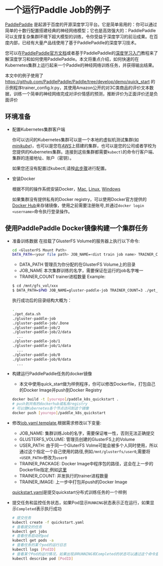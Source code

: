 # 一个运行Paddle Job的例子

[PaddlePaddle](https://github.com/PaddlePaddle/Paddle) 是起源于百度的开源深度学习平台。它是简单易用的：你可以通过简单的十数行配置搭建经典的神经网络模型；它也是高效强大的：PaddlePaddle可以支撑复杂集群环境下超大模型的训练，令你受益于深度学习的前沿成果。在百度内部，已经有大量产品线使用了基于PaddlePaddle的深度学习技术。

您可以在[PaddlePaddle官方文档](http://www.paddlepaddle.org/doc_cn/)或者基于PaddlePaddle的[深度学习入门](https://github.com/PaddlePaddle/book)教程来了解深度学习和如何使用PaddlePaddle。本文将重点介绍，如何快速的在Kubernetes集群上运行起来一个Paddle的神经网络训练任务，并获得输出结果。

本文中的例子使用了 https://github.com/PaddlePaddle/Paddle/tree/develop/demo/quick_start 的示例程序trainer_config.lr.py，其使用Amazon公开的对3C类商品的评价文本数据，训练一个简单的神经网络完成对评价情感的预测，推断评价为正面评价还是负面评价

## 环境准备

- 配置Kubernetes集群客户端

  你可以访问的Kubernetes集群可以是一个本地的虚拟机测试集群(如[*minikube*](https://kubernetes.io/docs/getting-started-guides/minikube/))，也可以是您在[*AWS*](https://kubernetes.io/docs/getting-started-guides/aws/)上搭建的集群，也可以是您的公司或者学校为您提供的Kubernetes集群。连接到这些集群都需要`kubectl`的命令行客户端、集群的连接地址、账户（密钥）。

  如果您还没有配置过kubectl,请按[此步骤](../../configure_kubectl.md)进行配置。

- 安装Docker

  根据不同的操作系统安装Docker，[Mac](https://docs.docker.com/docker-for-mac/install/), [Linux](https://docs.docker.com/engine/installation/linux/ubuntu/), [Windows](https://docs.docker.com/docker-for-windows/install/)

  如果集群没有提供私有的Docker registry，可以使用Docker官方提供的[Docker Hub](https://hub.docker.com)来存储镜像，使用之前需要注册账号,并通过`docker login <username>`命令执行登录操作。

## 使用PaddlePaddle Docker镜像构建一个集群任务
- 准备训练数据
  在挂载了GlusterFS Volume的服务器上执行以下命令:
  ```bash
  cd <GlusterFS Mount Path>
  DATA_PATH=<your file path> JOB_NAME=<dist train job name> TRAINER_COUNT=<trainer count> ./get_data.sh
  ```
  - DATA_PATH 管理员为你分配的在GlusterFS Volume上的目录
  - JOB_NAME 本次集群训练的名字，需要保证在运行的job名字唯一
  - TRAINER_COUNT trainer进程数量
  Example:
  ```bash
  $ cd /mnt/gfs_vol/xxx
  $ DATA_PATH=$PWD JOB_NAME=gluster-paddle-job TRAINER_COUNT=3 ./get_data.sh
  ```

  执行成功后的目录结构大概为：
  ```bash
  .
  ./get_data.sh
  ./gluster-paddle-job
  ./gluster-paddle-job/.Done
  ./gluster-paddle-job/2
  ./gluster-paddle-job/2/data
    ...
  ./gluster-paddle-job/1
  ./gluster-paddle-job/1/data
    ...
  ./gluster-paddle-job/0
  ./gluster-paddle-job/0/data
    ...
  ```
- 构建运行PaddlePaddle任务的docker镜像
  - 本文中使用quick_start做为样例程序，你可以修改Dockerfile，打包自己的Docker Image并push到Docker Registry
  ```bash
  docker build -t [yourepo]/paddle_k8s_quickstart .
  # push到共有的dockerhub或私有registry
  # 可以使Kubernetes各个节点访问到这个镜像
  docker push [yourepo]/paddle_k8s_quickstart
  ```
- 修改[job.yaml.template](./job.yaml.template),根据需求修改以下变量:
  - JOB_NAME: 集群训练Job的名字，需要保证唯一性，否则无法正确提交
  - GLUSTERFS_VOLUME: 管理员创建的GlusterFS上的Volume
  - USER_PATH: 由于同一个GluterFS Volme可能会被多个人同时使用，所以通过这个指定一个自己使用的路径,例如`/mnt/glusterfs/user0`,需要将`<USER_PATH>`修改为`user0`
  - TRAINER_PACKAGE: Docker Image中程序包的路径，这会在上一步的Dockerfile指定,例如[这里](./Dockerfile#L3)
  - TRAINER_COUNT: 并发执行的trainer进程数量
  - TRAINER_IMAGE: 上一步中打包并push的Docker Image

  [quickstart.yaml](./quickstart.yaml)是提交quickstart分布式训练任务的一个样例
- 提交任务和监控任务状态，如果Pod显示`RUNNING`状态表示正在运行，如果显示`Completed`表示执行成功

  ```bash
  # 提交任务
  kubectl create -f quickstart.yaml
  # 查看提交的任务
  kubectl get jobs
  # 查看任务启动的pod
  kubectl get pods -a
  # 查看任务的某个pod的运行日志
  kubectl logs [PodID]
  # 查看某个Pod的运行情况，如果出现非RUNNING和Completed的状态可以通过这个命令查看原因
  kubectl describe pod [PodID]
  ```
